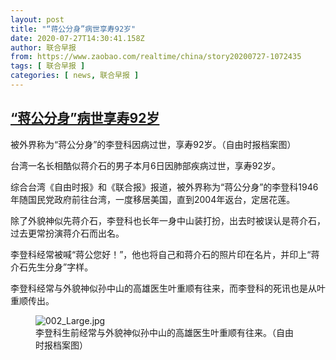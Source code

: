 ```yaml
---
layout: post
title: "“蒋公分身”病世享寿92岁"
date: 2020-07-27T14:30:41.158Z
author: 联合早报
from: https://www.zaobao.com/realtime/china/story20200727-1072435
tags: [ 联合早报 ]
categories: [ news, 联合早报 ]
---
```

<!--1595885640000-->
[“蒋公分身”病世享寿92岁](https://www.zaobao.com/realtime/china/story20200727-1072435)
------

<div>
<div class="figure-media"><img class="img-fluid lazyload" data-src="https://www.zaobao.com.sg/sites/default/files/styles/article_large_full/public/images/202007/20200727/001-1.jpg?itok=y1kYP9ww" title="被外界称为“蒋公分身”的李登科因病过世，享寿92岁。（自由时报档案图）" alt src="https://www.zaobao.com.sg/sites/default/files/styles/article_large_full/public/images/202007/20200727/001-1.jpg?itok=y1kYP9ww" referrerpolicy="no-referrer"></div><figcaption>被外界称为“蒋公分身”的李登科因病过世，享寿92岁。（自由时报档案图）</figcaption><p>台湾一名长相酷似蒋介石的男子本月6日因肺部疾病过世，享寿92岁。</p><p>综合台湾《自由时报》和《联合报》报道，被外界称为“蒋公分身”的李登科1946年随国民党政府前往台湾，一度移居美国，直到2004年返台，定居花莲。</p><p>除了外貌神似先蒋介石，李登科也长年一身中山装打扮，出去时被误认是蒋介石，过去更常扮演蒋介石而出名。</p><section id="imu"><div id="dfp-ad-imu1-wrapper" class="dfp-tag-wrapper"><div id="dfp-ad-imu1" class="dfp-tag-wrapper"></div></div></section><p>李登科经常被喊“蒋公您好！”，他也将自己和蒋介石的照片印在名片，并印上“蒋介石先生分身”字样。</p><p>李登科经常与外貌神似孙中山的高雄医生叶重顺有往来，而李登科的死讯也是从叶重顺传出。</p><figure class="image-placeholder"><img alt="002_Large.jpg" src="https://www.zaobao.com/sites/default/files/inline_images/20200727/002_Large.jpg" referrerpolicy="no-referrer"><figcaption>李登科生前经常与外貌神似孙中山的高雄医生叶重顺有往来。（自由时报档案图）</figcaption></figure><div id="innity-in-post"></div><div id="dfp-ad-midarticlespecial-wrapper" class="dfp-tag-wrapper"><div id="dfp-ad-midarticlespecial" class="dfp-tag-wrapper"></div></div>
</div>
